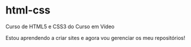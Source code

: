 # html-css
 Curso de HTML5 e CSS3 do Curso em Vídeo

 Estou aprendendo a criar sites e agora vou gerenciar os meu repositórios!
